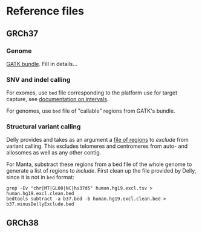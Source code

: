 # Reference files

## GRCh37

### Genome
[GATK bundle](https://software.broadinstitute.org/gatk/download/bundle). Fill in details...

### SNV and indel calling
For exomes, use `bed` file corresponding to the platform use for target capture, see [documentation on intervals](https://github.mskcc/vaporware/docs/INTERVALS.md).

For genomes, use `bed` file of "callable" regions from GATK's bundle.

### Structural variant calling
Delly provides and takes as an argument a [file of regions](https://github.com/dellytools/delly/tree/master/excludeTemplates) to _exclude_ from variant calling. This excludes telomeres and centromeres from auto- and allosomes as well as any other contig.

For Manta, substract these regions from a bed file of the whole genome to generate a list of regions to _include_. First clean up the file provided by Delly, since it is not in `bed` format:
```
grep -Ev "chr|MT|GL00|NC|hs37d5" human.hg19.excl.tsv > human.hg19.excl.clean.bed
bedtools subtract -a b37.bed -b human.hg19.excl.clean.bed > b37.minusDellyExclude.bed
```


## GRCh38

